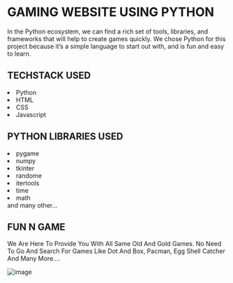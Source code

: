# GAMING WEBSITE USING PYTHON
In the Python ecosystem, we can find a rich set of tools, libraries, and frameworks that will help to create games quickly. We chose Python for this project because it’s a simple language to start out with, and is fun and easy to learn.

## TECHSTACK USED
<li>Python</li>
<li>HTML</li>
<li>CSS</li>
<li>Javascript</li>

## PYTHON LIBRARIES USED
<li>pygame</li>
<li>numpy</li>
<li>tkinter</li>
<li>randome</li>
<li>itertools</li>
<li>time</li>
<li>math</li>
and many other...

## FUN N GAME
We Are Here To Provide You With All Same Old And Gold Games. No Need To Go And Search For Games Like Dot And Box, Pacman, Egg Shell Catcher And Many More....

![image](https://user-images.githubusercontent.com/96013772/182018502-365dc06c-8814-4895-87d8-1caf5d969006.png)
